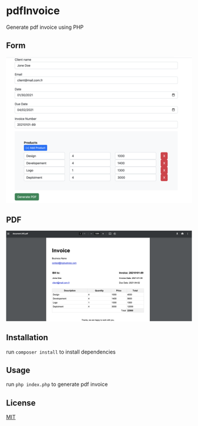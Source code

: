 # pdfInvoice
Generate pdf invoice using  PHP

<!-- add image images/form.png-->
## Form
![form](images/form.png)
<!-- add imagee images/pdf.png -->
## PDF
![pdf](images/pdf.png)

## Installation
run `composer install` to install dependencies
## Usage
run `php index.php` to generate pdf invoice
## License
[MIT](https://choosealicense.com/licenses/mit/)

